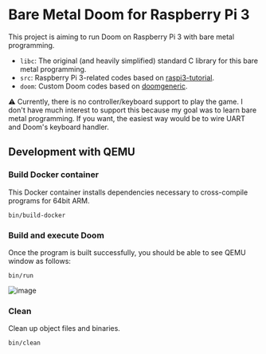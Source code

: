 # Bare Metal Doom for Raspberry Pi 3

This project is aiming to run Doom on Raspberry Pi 3 with bare metal programming.

- `libc`: The original (and heavily simplified) standard C library for this bare metal programming.
- `src`: Raspberry Pi 3-related codes based on [raspi3-tutorial](https://github.com/bztsrc/raspi3-tutorial).
- `doom`: Custom Doom codes based on [doomgeneric](https://github.com/ozkl/doomgeneric).

⚠️ Currently, there is no controller/keyboard support to play the game. I don't have much interest to support this because my goal was to learn bare metal programming. If you want, the easiest way would be to wire UART and Doom's keyboard handler.

## Development with QEMU
### Build Docker container
This Docker container installs dependencies necessary to cross-compile programs for 64bit ARM.
```
bin/build-docker
```

### Build and execute Doom
Once the program is built successfully, you should be able to see QEMU window as follows:
```
bin/run
```
![image](https://github.com/user-attachments/assets/397f1f97-31ec-4243-a03a-00cb195b8e73)

### Clean
Clean up object files and binaries.
```
bin/clean
```
